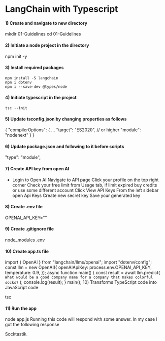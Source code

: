<h1>LangChain with Typescript</h1>

<h4>1) Create and navigate to new directory</h4>

   mkdir 01-Guidelines
   cd 01-Guidelines

<h4>2) Initiate a node project in the directory</h4>
   npm init -y
   
<h4>3) Install required packages</h4>

    npm install -S langchain
    npm i dotenv
    npm i --save-dev @types/node


<h4>4)  Initiate typescript in the project</h4>

    tsc --init
    
<h4>5) Update tsconfig.json by changing properties as follows</h4>

{
  "compilerOptions": {
     ...
    "target": "ES2020", // or higher
    "module": "nodenext"
  }
}
<h4>6) Update package.json and following to it before scripts</h4>

"type": "module",
<h4>7) Create API key from open AI</h4>
<ul><li>
Login to Open AI
Navigate to API page
Click your profile on the top right corner
Check your free limit from Usage tab, if limit expired buy credits or use some different account
Click View API Keys
From the left sidebar open Api Keys
Create new secret key
Save your generated key

</li></ul>
<h4>8) Create .env file </h4>
OPENAI_API_KEY="<OPEN_KEYS_PASTE_HERE>"
<h4>9) Create .gitignore file</h4>

node_modules
.env
<h4>10) Create app.ts file</h4>

import { OpenAI } from "langchain/llms/openai";
import "dotenv/config";
const llm = new OpenAI({
  openAIApiKey: process.env.OPENAI_API_KEY,
  temperature: 0.9,
});
async function main() {
  const result = await llm.predict(
    `What would be a good company name for a company that makes colorful socks?`
  );
  console.log(result);
}
main();
10) Transforms TypeScript code into JavaScript code

tsc
<h4>11) Run the app</h4>

node app.js
Running this code will respond with some answer. In my case I got the following response

Socktastik.
